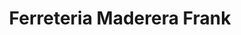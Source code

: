 ---
title: "Ferreteria Maderera Frank"
url: /boca-chica/ferreteria-maderera-frank/
shop: muebles
---
